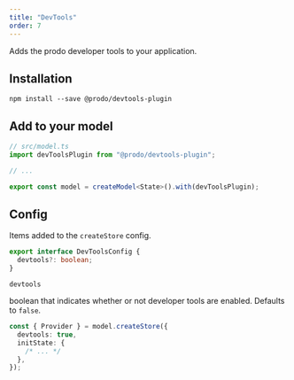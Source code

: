 ```yaml
---
title: "DevTools"
order: 7
---
```


Adds the prodo developer tools to your application.

## Installation

```shell
npm install --save @prodo/devtools-plugin
```

## Add to your model

```ts
// src/model.ts
import devToolsPlugin from "@prodo/devtools-plugin";

// ...

export const model = createModel<State>().with(devToolsPlugin);
```

## Config

Items added to the `createStore` config.

```ts
export interface DevToolsConfig {
  devtools?: boolean;
}
```

`devtools`

boolean that indicates whether or not developer tools are enabled. Defaults to `false`.

```ts
const { Provider } = model.createStore({
  devtools: true,
  initState: {
    /* ... */
  },
});
```
